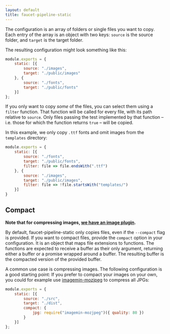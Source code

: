 ```yaml
---
layout: default
title: faucet-pipeline-static
---
```


The configuration is an array of folders or single files you want to copy. Each
entry of the array is an object with two keys: `source` is the source folder,
and `target` is the target folder.

The resulting configuration might look something like this:

```js
module.exports = {
    static: [{
        source: "./images",
        target: "./public/images"
    }, {
        source: "./fonts",
        target: "./public/fonts"
    }]
};
```

If you only want to copy _some_ of the files, you can select them using a
`filter` function. That function will be called for every file, with its path
relative to `source`. Only files passing the test implemented by that function –
i.e. those for which the function returns `true` – will be copied.

In this example, we only copy `.ttf` fonts and omit images from the `templates`
directory:

```js
module.exports = {
    static: [{
        source: "./fonts",
        target: "./public/fonts",
        filter: file => file.endsWith(".ttf")
    }, {
        source: "./images",
        target: "./public/images",
        filter: file => !file.startsWith("templates/")
    }]
}
```

## Compact

**Note that for compressing images, [we have an image plugin](/images).**

By default, faucet-pipeline-static only copies files, even if the `--compact`
flag is provided. If you want to compact files, provide the `compact` option in
your configuration. It is an object that maps file extensions to functions. The
functions are expected to receive a buffer as their only argument, returning
either a buffer or a promise wrapped around a buffer. The resulting buffer is
the compacted version of the provided buffer.

A common use case is compressing images. The following configuration is a good
starting point:
If you prefer to compact your images on your own, you could for example use
[imagemin-mozjpeg](https://github.com/imagemin/imagemin-mozjpeg) to compress all
JPGs:

```js
module.exports = {
	static: [{
		source: "./src",
		target: "./dist",
		compact: {
			jpg: require("imagemin-mozjpeg")({ quality: 80 })
		}
    }]
};
```
